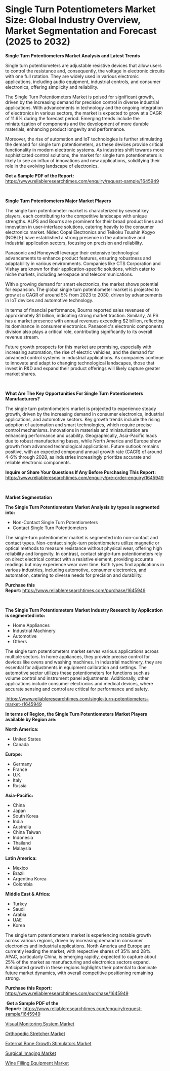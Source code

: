 <p><h1>Single Turn Potentiometers Market Size: Global Industry Overview, Market Segmentation and Forecast (2025 to 2032)</h1></p><p><strong>Single Turn Potentiometers Market Analysis and Latest Trends</strong></p>
<p><p>Single turn potentiometers are adjustable resistive devices that allow users to control the resistance and, consequently, the voltage in electronic circuits with one full rotation. They are widely used in various electronic applications, including audio equipment, industrial controls, and consumer electronics, offering simplicity and reliability. </p><p>The Single Turn Potentiometers Market is poised for significant growth, driven by the increasing demand for precision control in diverse industrial applications. With advancements in technology and the ongoing integration of electronics in various sectors, the market is expected to grow at a CAGR of 11.6% during the forecast period. Emerging trends include the miniaturization of components and the development of more durable materials, enhancing product longevity and performance. </p><p>Moreover, the rise of automation and IoT technologies is further stimulating the demand for single turn potentiometers, as these devices provide critical functionality in modern electronic systems. As industries shift towards more sophisticated control solutions, the market for single turn potentiometers is likely to see an influx of innovations and new applications, solidifying their role in the evolving landscape of electronics.</p></p>
<p><strong>Get a Sample PDF of the Report:&nbsp;</strong> <a href="https://www.reliableresearchtimes.com/enquiry/request-sample/1645949?utm_campaign=2264&utm_medium=2&utm_source=Github&utm_content=ia&utm_term=10042025&utm_id=single-turn-potentiometers">https://www.reliableresearchtimes.com/enquiry/request-sample/1645949</a></p>
<p>&nbsp;</p>
<p><strong>Single Turn Potentiometers Major Market Players</strong></p>
<p><p>The single turn potentiometer market is characterized by several key players, each contributing to the competitive landscape with unique strengths. ALPS and Bourns are prominent for their broad product lines and innovation in user-interface solutions, catering heavily to the consumer electronics market. Nidec Copal Electronics and Teikoku Tsushin Kogyo (NOBLE) have established a strong presence in the automotive and industrial application sectors, focusing on precision and reliability.</p><p>Panasonic and Honeywell leverage their extensive technological advancements to enhance product features, ensuring robustness and adaptability in various environments. Companies like CTS Corporation and Vishay are known for their application-specific solutions, which cater to niche markets, including aerospace and telecommunications.</p><p>With a growing demand for smart electronics, the market shows potential for expansion. The global single turn potentiometer market is projected to grow at a CAGR of around 5% from 2023 to 2030, driven by advancements in IoT devices and automotive technology.</p><p>In terms of financial performance, Bourns reported sales revenues of approximately $1 billion, indicating strong market traction. Similarly, ALPS has a market presence with annual revenues exceeding $2 billion, reflecting its dominance in consumer electronics. Panasonic's electronic components division also plays a critical role, contributing significantly to its overall revenue stream.</p><p>Future growth prospects for this market are promising, especially with increasing automation, the rise of electric vehicles, and the demand for advanced control systems in industrial applications. As companies continue to innovate and adapt to changing technological landscapes, those that invest in R&D and expand their product offerings will likely capture greater market shares.</p></p>
<p>&nbsp;</p>
<p><strong>What Are The Key Opportunities For Single Turn Potentiometers Manufacturers?</strong></p>
<p><p>The single turn potentiometers market is projected to experience steady growth, driven by the increasing demand in consumer electronics, industrial applications, and automotive sectors. Key growth trends include the rising adoption of automation and smart technologies, which require precise control mechanisms. Innovations in materials and miniaturization are enhancing performance and usability. Geographically, Asia-Pacific leads due to robust manufacturing bases, while North America and Europe show growth from advanced technological applications. Future outlook remains positive, with an expected compound annual growth rate (CAGR) of around 4-6% through 2028, as industries increasingly prioritize accurate and reliable electronic components.</p></p>
<p><strong>Inquire or Share Your Questions If Any Before Purchasing This Report:</strong> <a href="https://www.reliableresearchtimes.com/enquiry/pre-order-enquiry/1645949?utm_campaign=2264&utm_medium=2&utm_source=Github&utm_content=ia&utm_term=10042025&utm_id=single-turn-potentiometers">https://www.reliableresearchtimes.com/enquiry/pre-order-enquiry/1645949</a></p>
<p>&nbsp;</p>
<p><strong>Market Segmentation</strong></p>
<p><strong>The Single Turn Potentiometers Market Analysis by types is segmented into:</strong></p>
<p><ul><li>Non-Contact Single Turn Potentiometers</li><li>Contact Single Turn Potentiometers</li></ul></p>
<p><p>The single-turn potentiometer market is segmented into non-contact and contact types. Non-contact single-turn potentiometers utilize magnetic or optical methods to measure resistance without physical wear, offering high reliability and longevity. In contrast, contact single-turn potentiometers rely on direct electrical contact with a resistive element, providing accurate readings but may experience wear over time. Both types find applications in various industries, including automotive, consumer electronics, and automation, catering to diverse needs for precision and durability.</p></p>
<p><strong>Purchase this Report:&nbsp;</strong><a href="https://www.reliableresearchtimes.com/purchase/1645949?utm_campaign=2264&utm_medium=2&utm_source=Github&utm_content=ia&utm_term=10042025&utm_id=single-turn-potentiometers">https://www.reliableresearchtimes.com/purchase/1645949</a></p>
<p>&nbsp;</p>
<p><strong>The Single Turn Potentiometers Market Industry Research by Application is segmented into:</strong></p>
<p><ul><li>Home Appliances</li><li>Industrial Machinery</li><li>Automotive</li><li>Others</li></ul></p>
<p><p>The single turn potentiometers market serves various applications across multiple sectors. In home appliances, they provide precise control for devices like ovens and washing machines. In industrial machinery, they are essential for adjustments in equipment calibration and settings. The automotive sector utilizes these potentiometers for functions such as volume control and instrument panel adjustments. Additionally, other applications include consumer electronics and medical devices, where accurate sensing and control are critical for performance and safety.</p></p>
<p><a href="https://www.reliableresearchtimes.com/single-turn-potentiometers-market-r1645949?utm_campaign=2264&utm_medium=2&utm_source=Github&utm_content=ia&utm_term=10042025&utm_id=single-turn-potentiometers">&nbsp;https://www.reliableresearchtimes.com/single-turn-potentiometers-market-r1645949</a></p>
<p><strong>In terms of Region, the Single Turn Potentiometers Market Players available by Region are:</strong></p>
<p>
    <p> <strong> North America: </strong>
        <ul>
            <li>United States</li>
            <li>Canada</li>
        </ul>
        </p> 
    <p> <strong> Europe: </strong>
        <ul>
            <li>Germany</li>
            <li>France</li>
            <li>U.K.</li>
            <li>Italy</li>
            <li>Russia</li>
        </ul>
        </p> 
    <p> <strong> Asia-Pacific: </strong>
        <ul>
            <li>China</li>
            <li>Japan</li>
            <li>South Korea</li>
            <li>India</li>
            <li>Australia</li>
            <li>China Taiwan</li>
            <li>Indonesia</li>
            <li>Thailand</li>
            <li>Malaysia</li>
        </ul>
        </p> 
    <p> <strong> Latin America: </strong>
        <ul>
            <li>Mexico</li>
            <li>Brazil</li>
            <li>Argentina Korea</li>
            <li>Colombia</li>
        </ul>
        </p> 
    <p> <strong> Middle East & Africa: </strong>
        <ul>
            <li>Turkey</li>
            <li>Saudi</li>
            <li>Arabia</li>
            <li>UAE</li>
            <li>Korea</li>
        </ul>
    </p>
    </p>
<p><p>The single turn potentiometers market is experiencing notable growth across various regions, driven by increasing demand in consumer electronics and industrial applications. North America and Europe are currently leading the market, with respective shares of 35% and 28%. APAC, particularly China, is emerging rapidly, expected to capture about 25% of the market as manufacturing and electronics sectors expand. Anticipated growth in these regions highlights their potential to dominate future market dynamics, with overall competitive positioning remaining strong.</p></p>
<p><strong>Purchase this Report: </strong><a href="https://www.reliableresearchtimes.com/purchase/1645949?utm_campaign=2264&utm_medium=2&utm_source=Github&utm_content=ia&utm_term=10042025&utm_id=single-turn-potentiometers">https://www.reliableresearchtimes.com/purchase/1645949</a></p>
<p>&nbsp;<strong>Get a Sample PDF of the Report:&nbsp;&nbsp;</strong><a href="https://www.reliableresearchtimes.com/enquiry/request-sample/1645949?utm_campaign=2264&utm_medium=2&utm_source=Github&utm_content=ia&utm_term=10042025&utm_id=single-turn-potentiometers">https://www.reliableresearchtimes.com/enquiry/request-sample/1645949</a></p>
<p><strong></strong></p>
<p><p><a href="https://github.com/nafidurii/Market-Research-Report-List-1/blob/main/visual-monitoring-system-market.md?utm_campaign=2264&utm_medium=2&utm_source=Github&utm_content=ia&utm_term=10042025&utm_id=single-turn-potentiometers">Visual Monitoring System Market</a></p><p><a href="https://www.linkedin.com/pulse/orthopedic-stretcher-market-analysis-size-dynamics-expected-growth-ip7ne?utm_campaign=2264&utm_medium=2&utm_source=Github&utm_content=ia&utm_term=10042025&utm_id=single-turn-potentiometers">Orthopedic Stretcher Market</a></p><p><a href="https://www.linkedin.com/pulse/external-bone-growth-stimulators-market-research-report-jky8e?utm_campaign=2264&utm_medium=2&utm_source=Github&utm_content=ia&utm_term=10042025&utm_id=single-turn-potentiometers">External Bone Growth Stimulators Market</a></p><p><a href="https://www.linkedin.com/pulse/surgical-imaging-market-forecast-key-factors-boosting-149-gesye?utm_campaign=2264&utm_medium=2&utm_source=Github&utm_content=ia&utm_term=10042025&utm_id=single-turn-potentiometers">Surgical Imaging Market</a></p><p><a href="https://github.com/tumacaakesha78/Market-Research-Report-List-1/blob/main/wine-filling-equipment-market.md?utm_campaign=2264&utm_medium=2&utm_source=Github&utm_content=ia&utm_term=10042025&utm_id=single-turn-potentiometers">Wine Filling Equipment Market</a></p></p>